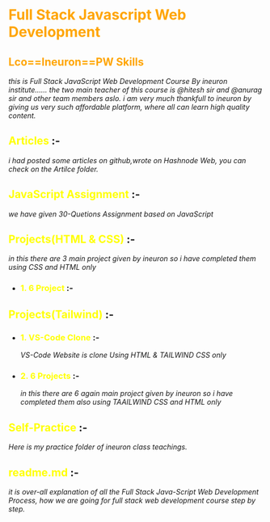 # <span style="color: orange;">**Full Stack Javascript Web Development**</span>

 ## <span style="color: orange;">**Lco==Ineuron==PW Skills**</span>

_this is Full Stack JavaScript Web Development Course By ineuron institute...... the two main teacher of this course is @hitesh sir and @anurag sir and other team members aslo.
i am very much thankfull to ineuron by giving us very such affordable platform, where all can learn high quality content._

## <span style="color:yellow">**Articles**</span> :- 
_i had posted some articles on github,wrote on Hashnode Web, you can check on the Artilce folder._

## <span style="color:yellow">**JavaScript Assignment**</span> :-
  _we have given 30-Quetions Assignment based on JavaScript_

## <span style="color:yellow">**Projects(HTML & CSS)**</span> :- 
_in this there are 3 main project given by ineuron so i have completed them using CSS and HTML only_
- ### <span style="color:yellow">**1. 6 Project**</span> :-
  
## <span style="color:yellow">**Projects(Tailwind)**</span> :-
- ### <span style="color:yellow">**1. VS-Code Clone**</span> :-
  _VS-Code Website is clone Using HTML & TAILWIND CSS only_
  
- ### <span style="color:yellow">**2. 6 Projects**</span> :-
  _in this there are 6 again main project given by ineuron so i have completed them also using TAAILWIND CSS and HTML only_

## <span style="color:yellow">**Self-Practice**</span> :-
_Here is my practice folder of ineuron class teachings._

## <span style="color:yellow">**readme.md**</span> :-
_it is over-all explanation of all the Full Stack Java-Script Web Development Process, how we are going for full stack web development course step by step._

